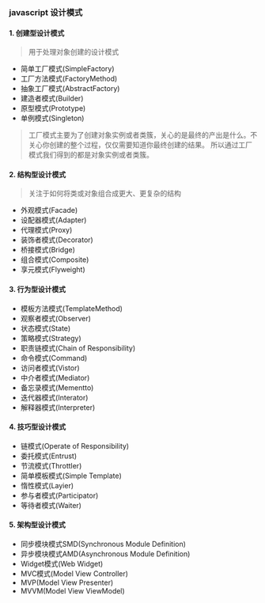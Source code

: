 ### javascript 设计模式

#### 1. 创建型设计模式
> 用于处理对象创建的设计模式

- 简单工厂模式(SimpleFactory)
- 工厂方法模式(FactoryMethod)
- 抽象工厂模式(AbstractFactory)
- 建造者模式(Builder)
- 原型模式(Prototype)
- 单例模式(Singleton)

> 工厂模式主要为了创建对象实例或者类簇，关心的是最终的产出是什么。不关心你创建的整个过程，仅仅需要知道你最终创建的结果。
所以通过工厂模式我们得到的都是对象实例或者类簇。

#### 2. 结构型设计模式
> 关注于如何将类或对象组合成更大、更复杂的结构

- 外观模式(Facade)
- 设配器模式(Adapter)
- 代理模式(Proxy)
- 装饰者模式(Decorator)
- 桥接模式(Bridge)
- 组合模式(Composite)
- 享元模式(Flyweight)

#### 3. 行为型设计模式
- 模板方法模式(TemplateMethod)
- 观察者模式(Observer)
- 状态模式(State)
- 策略模式(Strategy)
- 职责链模式(Chain of Responsibility)
- 命令模式(Command)
- 访问者模式(Vistor)
- 中介者模式(Mediator)
- 备忘录模式(Mementto)
- 迭代器模式(Interator)
- 解释器模式(Interpreter)

#### 4. 技巧型设计模式
- 链模式(Operate of Responsibility)
- 委托模式(Entrust)
- 节流模式(Throttler)
- 简单模板模式(Simple Template)
- 惰性模式(Layier)
- 参与者模式(Participator)
- 等待者模式(Waiter)

#### 5. 架构型设计模式
- 同步模块模式SMD(Synchronous Module Definition)
- 异步模块模式AMD(Asynchronous Module Definition)
- Widget模式(Web Widget)
- MVC模式(Model View Controller)
- MVP(Model View Presenter)
- MVVM(Model View ViewModel)


